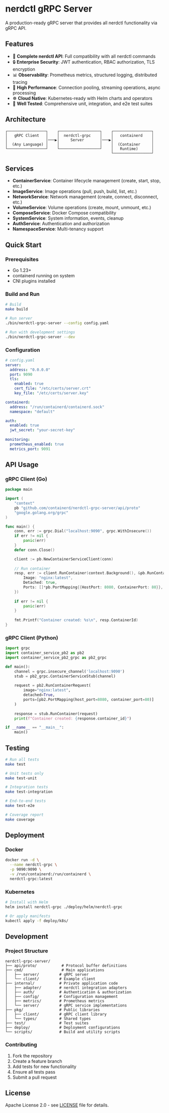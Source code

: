 # nerdctl gRPC Server

A production-ready gRPC server that provides all nerdctl functionality via gRPC API.

## Features

- 🐳 **Complete nerdctl API**: Full compatibility with all nerdctl commands
- 🔒 **Enterprise Security**: JWT authentication, RBAC authorization, TLS encryption
- 📊 **Observability**: Prometheus metrics, structured logging, distributed tracing
- 🚀 **High Performance**: Connection pooling, streaming operations, async processing
- ☸️ **Cloud Native**: Kubernetes-ready with Helm charts and operators
- 🧪 **Well Tested**: Comprehensive unit, integration, and e2e test suites

## Architecture

```
┌─────────────────┐    ┌──────────────────┐    ┌─────────────────┐
│   gRPC Client   │    │  nerdctl-grpc    │    │   containerd    │
│                 │───▶│     Server       │───▶│                 │
│  (Any Language) │    │                  │    │  (Container     │
└─────────────────┘    └──────────────────┘    │   Runtime)      │
                                               └─────────────────┘
```

## Services

- **ContainerService**: Container lifecycle management (create, start, stop, etc.)
- **ImageService**: Image operations (pull, push, build, list, etc.)
- **NetworkService**: Network management (create, connect, disconnect, etc.)
- **VolumeService**: Volume operations (create, mount, unmount, etc.)
- **ComposeService**: Docker Compose compatibility
- **SystemService**: System information, events, cleanup
- **AuthService**: Authentication and authorization
- **NamespaceService**: Multi-tenancy support

## Quick Start

### Prerequisites

- Go 1.23+
- containerd running on system
- CNI plugins installed

### Build and Run

```bash
# Build
make build

# Run server
./bin/nerdctl-grpc-server --config config.yaml

# Run with development settings
./bin/nerdctl-grpc-server --dev
```

### Configuration

```yaml
# config.yaml
server:
  address: "0.0.0.0"
  port: 9090
  tls:
    enabled: true
    cert_file: "/etc/certs/server.crt"
    key_file: "/etc/certs/server.key"

containerd:
  address: "/run/containerd/containerd.sock"
  namespace: "default"

auth:
  enabled: true
  jwt_secret: "your-secret-key"
  
monitoring:
  prometheus_enabled: true
  metrics_port: 9091
```

## API Usage

### gRPC Client (Go)

```go
package main

import (
    "context"
    pb "github.com/containerd/nerdctl-grpc-server/api/proto"
    "google.golang.org/grpc"
)

func main() {
    conn, err := grpc.Dial("localhost:9090", grpc.WithInsecure())
    if err != nil {
        panic(err)
    }
    defer conn.Close()

    client := pb.NewContainerServiceClient(conn)
    
    // Run container
    resp, err := client.RunContainer(context.Background(), &pb.RunContainerRequest{
        Image: "nginx:latest",
        Detached: true,
        Ports: []*pb.PortMapping{{HostPort: 8080, ContainerPort: 80}},
    })
    
    if err != nil {
        panic(err)
    }
    
    fmt.Printf("Container created: %s\n", resp.ContainerId)
}
```

### gRPC Client (Python)

```python
import grpc
import container_service_pb2 as pb2
import container_service_pb2_grpc as pb2_grpc

def main():
    channel = grpc.insecure_channel('localhost:9090')
    stub = pb2_grpc.ContainerServiceStub(channel)
    
    request = pb2.RunContainerRequest(
        image="nginx:latest",
        detached=True,
        ports=[pb2.PortMapping(host_port=8080, container_port=80)]
    )
    
    response = stub.RunContainer(request)
    print(f"Container created: {response.container_id}")

if __name__ == "__main__":
    main()
```

## Testing

```bash
# Run all tests
make test

# Unit tests only
make test-unit

# Integration tests
make test-integration

# End-to-end tests
make test-e2e

# Coverage report
make coverage
```

## Deployment

### Docker

```bash
docker run -d \
  --name nerdctl-grpc \
  -p 9090:9090 \
  -v /run/containerd:/run/containerd \
  nerdctl-grpc:latest
```

### Kubernetes

```bash
# Install with Helm
helm install nerdctl-grpc ./deploy/helm/nerdctl-grpc

# Or apply manifests
kubectl apply -f deploy/k8s/
```

## Development

### Project Structure

```
nerdctl-grpc-server/
├── api/proto/           # Protocol buffer definitions
├── cmd/                 # Main applications
│   ├── server/         # gRPC server
│   └── client/         # Example client
├── internal/           # Private application code
│   ├── adapter/        # nerdctl integration adapters
│   ├── auth/           # Authentication & authorization  
│   ├── config/         # Configuration management
│   ├── metrics/        # Prometheus metrics
│   └── server/         # gRPC service implementations
├── pkg/                # Public libraries
│   ├── client/         # gRPC client library
│   └── types/          # Shared types
├── test/               # Test suites
├── deploy/             # Deployment configurations
└── scripts/            # Build and utility scripts
```

### Contributing

1. Fork the repository
2. Create a feature branch
3. Add tests for new functionality
4. Ensure all tests pass
5. Submit a pull request

## License

Apache License 2.0 - see [LICENSE](../LICENSE) file for details.